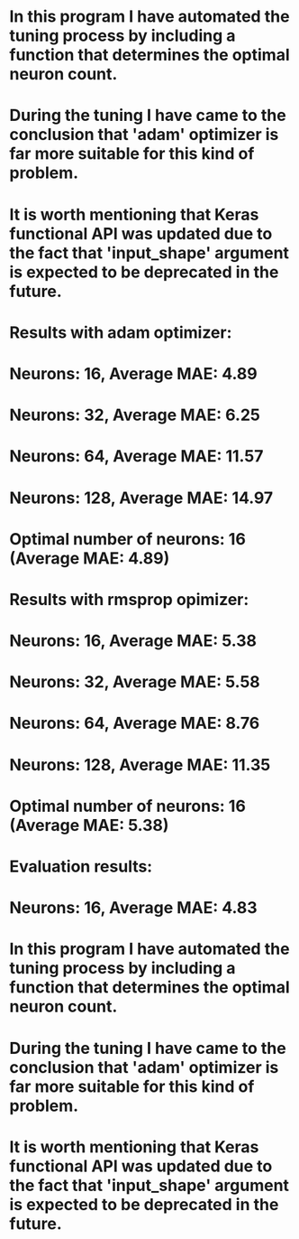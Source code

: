 # In this program I have automated the tuning process by including a function that determines the optimal neuron count.
# During the tuning I have came to the conclusion that 'adam' optimizer is far more suitable for this kind of problem.
# It is worth mentioning that Keras functional API was updated due to the fact that 'input_shape' argument is expected to be deprecated in the future.

# Results with adam optimizer:
# Neurons: 16, Average MAE: 4.89
# Neurons: 32, Average MAE: 6.25
# Neurons: 64, Average MAE: 11.57
# Neurons: 128, Average MAE: 14.97
# Optimal number of neurons: 16 (Average MAE: 4.89)

# Results with rmsprop opimizer:
# Neurons: 16, Average MAE: 5.38
# Neurons: 32, Average MAE: 5.58
# Neurons: 64, Average MAE: 8.76
# Neurons: 128, Average MAE: 11.35
#
# Optimal number of neurons: 16 (Average MAE: 5.38)

# Evaluation results:
# Neurons: 16, Average MAE: 4.83

# In this program I have automated the tuning process by including a function that determines the optimal neuron count.
# During the tuning I have came to the conclusion that 'adam' optimizer is far more suitable for this kind of problem.
# It is worth mentioning that Keras functional API was updated due to the fact that 'input_shape' argument is expected to be deprecated in the future.
